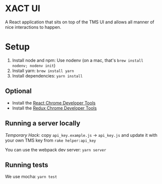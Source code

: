 XACT UI
=======

A React application that sits on top of the TMS UI and allows all manner of nice interactions to happen.

# Setup

1. Install node and npm: Use nodenv (on a mac, that's `brew install nodenv; nodenv init`)
2. Install yarn: `brew install yarn`
3. Install dependencies: `yarn install`

## Optional
- Install the [React Chrome Developer Tools](https://chrome.google.com/webstore/detail/react-developer-tools/fmkadmapgofadopljbjfkapdkoienihi)
- Install the [Redux Chrome Developer Tools](https://github.com/zalmoxisus/redux-devtools-extension)

## Running a server locally

_Temporary Hack_: copy `api_key.example.js` -> `api_key.js` and update it with your own TMS key from `rake helper:api_key`

You can use the webpack dev server: `yarn server`

## Running tests
We use mocha: `yarn test`
